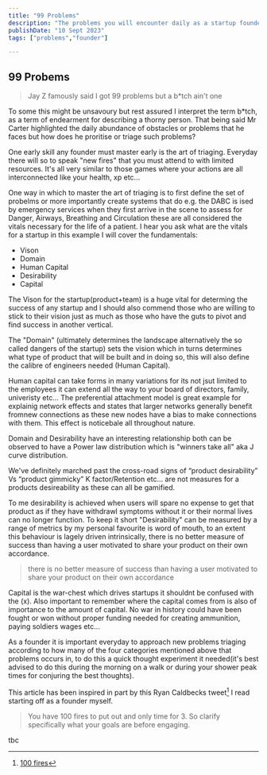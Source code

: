 ```yaml
---
title: "99 Problems"
description: "The problems you will encounter daily as a startup founder do not be discouraged"
publishDate: "10 Sept 2023"
tags: ["problems","founder"]

---
```

## 99 Probems

> Jay Z famously said I got 99 problems but a b*tch ain't one

To some this might be unsavoury but rest assured I interpret the term b*tch,
as a term of endearment for describing a thorny person. 
That being said Mr Carter highlighted the daily abundance of obstacles 
or problems that he faces but how does he proritise or triage such problems?

One early skill any founder must master early is the art of triaging.
Everyday there will so to speak "new fires" that you must attend to with limited
resources. It's all very similar to those games where your actions are all interconnected 
like your health, xp etc...

One way in which to master the art of triaging is to first define the set of probelms 
or more importantly create systems that do e.g. the DABC is ised by emergency services
when they first arrive in the scene to assess for Danger, Airways, Breathing and Circulation these
are all considered the vitals necessary for the life of a patient. I hear you ask what
are the vitals for a startup in this example I will cover the fundamentals:

- Vison
- Domain
- Human Capital
- Desirability 
- Capital

The Vison for the startup(product+team) is a huge vital for determing the success of any startup and I should also commend those who are willing to stick to their vision just as much as those who have the guts to pivot and find success in another vertical.

The "Domain" (ultimately determines the landscape alternatively the so called dangers of the startup)
sets the vision which in turns determines what type of product that will be built and in doing so, 
this will also define the calibre of engineers needed (Human Capital).

Human capital can take forms in many variations for its not jsut limited to the employees it can extend all the way to your board of directors, family, univeristy etc... The preferential attachment model is great example for explainig network effects and states that larger networks generally benefit fromnew connections as these new nodes have a bias to make connections with them. This effect is noticebale all throughout nature.

Domain and Desirability have an interesting relationship both can be observed to have a Power law
distribution which is "winners take all" aka J curve distribution. 

We've definitely marched past the cross-road signs of “product desirability” Vs “product gimmicky”
K factor/Retention etc… are not measures for a products desireability as these can all be gamified.

To me desirability is achieved when users will spare no expense to get that product as if they have withdrawl symptoms without it or their normal lives can no longer function. To keep it short "Desirability" can be measured by a range of metrics by my personal favourite is word of mouth, to an extent this behaviour is lagely driven intrinsically, there is no better measure of success than having a user motivated to share your product on their own accordance.

> there is no better measure of success than having a user motivated to share your product on their own accordance

Capital is the war-chest which drives startups it shouldnt be confused with the (x). Also important to remember where the capital comes from is also of importance to the amount of capital. No war in history could have been fought or won without proper funding needed for creating ammunition, paying soldiers wages etc...

As a founder it is important everyday to approach new problems triaging according to how many of the four categories mentioned above that problems occurs in, to do this a quick thought experiment it needed(it's best advised to do this during the morning on a walk or during your shower peak times for conjuring the best thoughts).

This article has been inspired in part by this Ryan Caldbecks tweet[^1] I read starting off as a founder myself.

> You have 100 fires to put out and only time for 3. So clarify specifically what your goals are before engaging.

tbc

[^1]:[100 fires](https://x.com/ryan_caldbeck/status/1610131401562816513?s=20)

